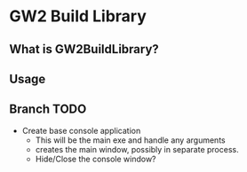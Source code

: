 # GW2 Build Library

## What is GW2BuildLibrary?

## Usage

## Branch TODO

- Create base console application
  - This will be the main exe and handle any arguments
  - creates the main window, possibly in separate process.
  - Hide/Close the console window?